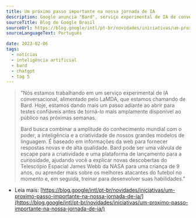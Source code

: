 ```yaml
---
title: Um próximo passo importante na nossa jornada de IA
description: Google anuncia "Bard", serviço experimental de IA de conversação, similar ao ChatGPT.
sourceTitle: Blog do Google Brasil
sourceUrl: https://blog.google/intl/pt-br/novidades/iniciativas/um-proximo-passo-importante-na-nossa-jornada-de-ia/
sourceLanguageText: Português

date: 2023-02-06
tags:
  - notícias
  - inteligência artificial
  - bard
  - chatgpt
  - tag 5
---
```


> "Nós estamos trabalhando em um serviço experimental de IA conversacional, alimentado pelo LaMDA, que estamos chamando de Bard. Hoje, estamos dando mais um passo adiante ao abrir para testes confiáveis ​​antes de torná-lo mais amplamente disponível ao público nas próximas semanas.
>
> Bard busca combinar a amplitude do conhecimento mundial com o poder, a inteligência e a criatividade de nossos grandes modelos de linguagem. É baseado em informações da web para fornecer respostas novas e de alta qualidade. Bard pode ser uma válvula de escape para a criatividade e uma plataforma de lançamento para a curiosidade, ajudando você a explicar novas descobertas do Telescópio Espacial James Webb da NASA para uma criança de 9 anos, ou aprender mais sobre os melhores atacantes do futebol no momento e, em seguida, treinar para desenvolver suas habilidades."


* Leia mais: [https://blog.google/intl/pt-br/novidades/iniciativas/um-proximo-passo-importante-na-nossa-jornada-de-ia/](https://blog.google/intl/pt-br/novidades/iniciativas/um-proximo-passo-importante-na-nossa-jornada-de-ia/)

